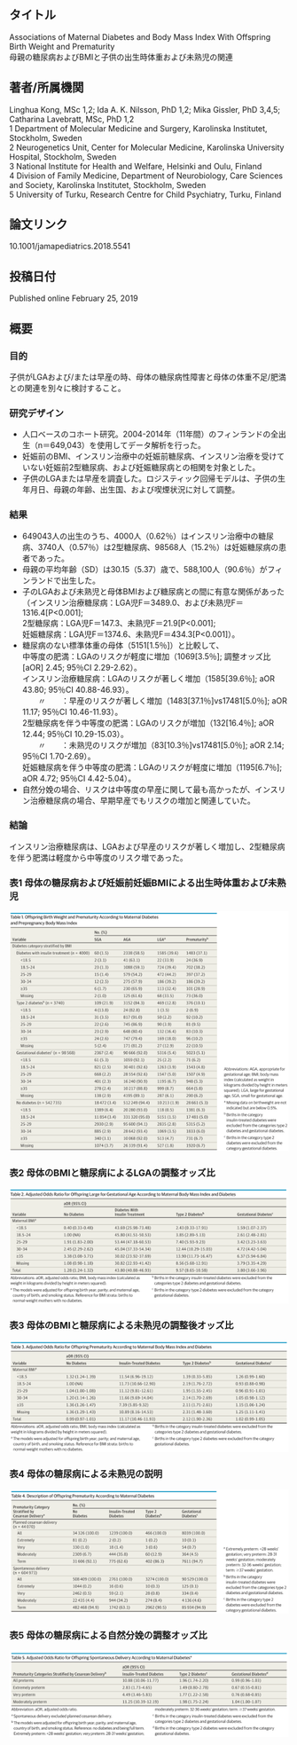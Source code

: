 ## タイトル
Associations of Maternal Diabetes and Body Mass Index With Offspring Birth Weight and Prematurity  
母親の糖尿病およびBMIと子供の出生時体重および未熟児の関連

## 著者/所属機関
Linghua Kong, MSc 1,2; Ida A. K. Nilsson, PhD 1,2; Mika Gissler, PhD 3,4,5; Catharina Lavebratt, MSc, PhD 1,2  
1 Department of Molecular Medicine and Surgery, Karolinska Institutet, Stockholm, Sweden  
2 Neurogenetics Unit, Center for Molecular Medicine, Karolinska University Hospital, Stockholm, Sweden  
3 National Institute for Health and Welfare, Helsinki and Oulu, Finland  
4 Division of Family Medicine, Department of Neurobiology, Care Sciences and Society, Karolinska Institutet, Stockholm, Sweden  
5 University of Turku, Research Centre for Child Psychiatry, Turku, Finland

## 論文リンク
10.1001/jamapediatrics.2018.5541

## 投稿日付
Published online February 25, 2019

## 概要
### 目的
子供がLGAおよび/または早産の時、母体の糖尿病性障害と母体の体重不足/肥満との関連を別々に検討すること。

### 研究デザイン
* 人口ベースのコホート研究。2004-2014年（11年間）のフィンランドの全出生（n＝649,043）を使用してデータ解析を行った。
* 妊娠前のBMI、インスリン治療中の妊娠前糖尿病、インスリン治療を受けていない妊娠前2型糖尿病、および妊娠糖尿病との相関を対象とした。
* 子供のLGAまたは早産を調査した。ロジスティック回帰モデルは、子供の生年月日、母親の年齢、出生国、および喫煙状況に対して調整。

### 結果
* 649043人の出生のうち、4000人（0.62％）はインスリン治療中の糖尿病、3740人（0.57％）は2型糖尿病、98568人（15.2％）は妊娠糖尿病の患者であった。
* 母親の平均年齢（SD）は30.15（5.37）歳で、588,100人（90.6％）がフィンランドで出生した。
* 子のLGAおよび未熟児と母体BMIおよび糖尿病との間に有意な関係があった  
（インスリン治療糖尿病：LGA児F＝3489.0、および未熟児F＝1316.4\[P<0.001\];  
2型糖尿病：LGA児F＝147.3、未熟児F＝21.9\[P<0.001\];  
妊娠糖尿病：LGA児F＝1374.6、未熟児F＝434.3\[P<0.001\]）。
* 糖尿病のない標準体重の母体（5151\[1.5％\]）と比較して、  
中等度の肥満：LGAのリスクが軽度に増加（1069\[3.5％\]; 調整オッズ比\[aOR\] 2.45; 95％CI 2.29-2.62）。  
インスリン治療糖尿病：LGAのリスクが著しく増加（1585\[39.6％\]; aOR 43.80; 95％CI 40.88-46.93）。  
　　〃　　：早産のリスクが著しく増加（1483\[37.1％\]vs17481\[5.0％\]; aOR 11.17; 95％CI 10.46-11.93）。  
2型糖尿病を伴う中等度の肥満：LGAのリスクが増加（132\[16.4％\]; aOR 12.44; 95％CI 10.29-15.03）。  
　　〃　　：未熟児のリスクが増加（83\[10.3％\]vs17481\[5.0％\]; aOR 2.14; 95％CI 1.70-2.69）。  
妊娠糖尿病を伴う中等度の肥満：LGAのリスクが軽度に増加（1195\[6.7％\]; aOR 4.72; 95％CI 4.42-5.04）。  
* 自然分娩の場合、リスクは中等度の早産に関して最も高かったが、インスリン治療糖尿病の場合、早期早産でもリスクの増加と関連していた。

### 結論
インスリン治療糖尿病は、LGAおよび早産のリスクが著しく増加し、2型糖尿病を伴う肥満は軽度から中等度のリスク増であった。

### 表1 母体の糖尿病および妊娠前妊娠BMIによる出生時体重および未熟児
![Table.1](Associations_tab1.png)

### 表2 母体のBMIと糖尿病によるLGAの調整オッズ比
![Table.2](Associations_tab2.png)

### 表3 母体のBMIと糖尿病による未熟児の調整後オッズ比
![Table.3](Associations_tab3.png)

### 表4 母体の糖尿病による未熟児の説明
![Table.4](Associations_tab4.png)

### 表5 母体の糖尿病による自然分娩の調整オッズ比
![Table.5](Associations_tab5.png)
